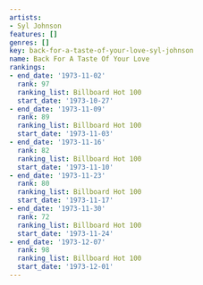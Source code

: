 ```yaml
---
artists:
- Syl Johnson
features: []
genres: []
key: back-for-a-taste-of-your-love-syl-johnson
name: Back For A Taste Of Your Love
rankings:
- end_date: '1973-11-02'
  rank: 97
  ranking_list: Billboard Hot 100
  start_date: '1973-10-27'
- end_date: '1973-11-09'
  rank: 89
  ranking_list: Billboard Hot 100
  start_date: '1973-11-03'
- end_date: '1973-11-16'
  rank: 82
  ranking_list: Billboard Hot 100
  start_date: '1973-11-10'
- end_date: '1973-11-23'
  rank: 80
  ranking_list: Billboard Hot 100
  start_date: '1973-11-17'
- end_date: '1973-11-30'
  rank: 72
  ranking_list: Billboard Hot 100
  start_date: '1973-11-24'
- end_date: '1973-12-07'
  rank: 98
  ranking_list: Billboard Hot 100
  start_date: '1973-12-01'
---
```


